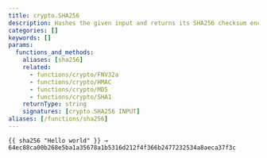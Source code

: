 ```yaml
---
title: crypto.SHA256
description: Hashes the given input and returns its SHA256 checksum encoded to a hexadecimal string.
categories: []
keywords: []
params:
  functions_and_methods:
    aliases: [sha256]
    related:
      - functions/crypto/FNV32a
      - functions/crypto/HMAC
      - functions/crypto/MD5
      - functions/crypto/SHA1
    returnType: string
    signatures: [crypto.SHA256 INPUT]
aliases: [/functions/sha256]
---
```


```go-html-template
{{ sha256 "Hello world" }} → 64ec88ca00b268e5ba1a35678a1b5316d212f4f366b2477232534a8aeca37f3c
```
